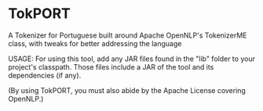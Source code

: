 TokPORT
=======

A Tokenizer for Portuguese built around Apache OpenNLP's TokenizerME class, with tweaks for better addressing the language

USAGE: For using this tool, add any JAR files found in the "lib" folder to your project's classpath. Those files include a JAR of the tool and its dependencies (if any).

(By using TokPORT, you must also abide by the Apache License covering OpenNLP.)

